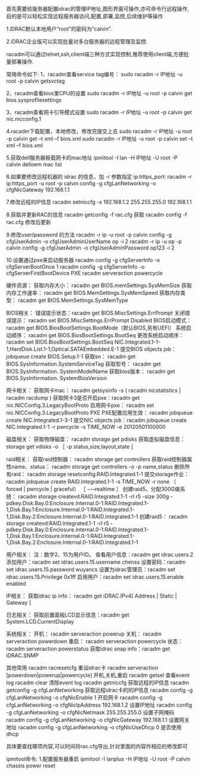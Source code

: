 首先需要给服务器配置idrac的管理IP地址,图形界面可操作,亦可命令行远程操作,目的是可以轻松实现远程服务器访问,配置,部署,监控,后续维护等操作

1.iDRAC默认本地用户“root”的密码为“calvin”.

2.iDRAC企业版可以实现批量对多台服务器的远程管理及监控.

racadm可以通过telnet,ssh,client端三种方式实现控制,推荐使用client端,方便批量部署操作.

常用命令如下:
1、racadm查看service tag编号：
sudo racadm -r IP地址 -u root -p calvin getsvctag

2、racadm查看bios里CPU的设置
sudo racadm -r IP地址 -u root -p calvin get bios.sysprofilesettings

3、racadm查看网卡引导模式设置
sudo racadm -r IP地址 -u root -p calvin get nic.nicconfig.1

4.racadm下载配置，本地修改，修改完提交上去
sudo racadm -r IP地址 -u root -p calvin get –t xml –f bios.xml
sudo racadm -r IP地址 -u root -p calvin set –t xml –f bios.xml

5.获取dell服务器板载网卡的mac地址
ipmitool -I lan -H IP地址 -U root -P calvin delloem mac list

6.如果要修改远程机器的 idrac 的信息，加 -r 参数指定 ip:https_port:
racadm -r ip:https_port -u root -p calvin config -g cfgLanNetworking -o cfgNicGateway 192.168.1.1

7.修改远程的IP信息
racadm setniccfg -s 192.168.1.2 255.255.255.0 192.168.1.1

8.获取并更新RAC的信息
racadm getconfig -f rac.cfg      获取
racadm config -f rac.cfg         修改后更新

9.修改user/password 的方法
racadm -r ip -u root -p calvin config -g cfgUserAdmin -o cfgUserAdminUserName op -i 2
racadm -r ip -u op -p calvin  config -g cfgUserAdmin -o cfgUserAdminPassword op123  -i 2

10.设置通过pxe来启动服务器
racadm config -g cfgServerInfo -o cfgServerBootOnce 1
racadm config -g cfgServerInfo -o cfgServerFirstBootDevice PXE
racadm serveraction powercycle

硬件资源：
    获取内存大小： racadm get BIOS.memSettings.SysMemSize
    获取内存工作速率： racadm get BIOS.MemSettings.SysMemSpeed
    获取内存类型： racadm get BIOS.MemSettings.SysMemType

BIOS相关：
    错误提示状态：racadm get BIOS.MiscSettings.ErrPrompt
    关闭错误提示： racadm set BIOS.MiscSettings.ErrPrompt Disabled
    BIOS启动模式： racadm get BIOS.BiosBootSettings.BootMode（默认BIOS,另有UEFI）
    系统启动顺序： racadm get BIOS.BiosBootSettings.BootSeq
    更改系统启动顺序：racadm set BIOS.BiosBootSettings.BootSeq NIC.Integrated.1-1-1,HardDisk.List.1-1,Optical.SATAEmbedded.E-1
    提交BIOS objects job：jobqueue create BIOS.Setup.1-1
    获取sn： racadm get BIOS.SysInformation.SystemServiceTag
    获取型号： racadm get BIOS.SysInformation. SystemModelName
    获取bios版本： racadm get BIOS.SysInformation. SystemBiosVersion

网卡相关：
    获取网卡mac： racadm getsysinfo -s ( racadm nicstatistics | racadm racdump )
    获取网卡3是否开启pxe：racadm get nic.NICConfig.3.LegacyBootProto
    启用网卡pxe： racadm set nic.NICConfig.3.LegacyBootProto PXE
    PXE配置应用生效： racadm jobqueue create NIC.Integrated.1-3-1
    提交NIC objects job：racadm jobqueue create NIC.Integrated.1-1 -r pwrcycle -s TIME_NOW -e 20120501100000

磁盘相关：
    获取物理磁盘： racadm storage get pdisks
    获取虚拟磁盘信息： storage get vdisks -o ［ -p status,size,layout,state ］

raid相关：
    获取raid控制器： racadm storage get controllers
    获取raid控制器属性name、status： racadm storage get controllers -o -p name,status
    删除所有raid： racadm storage resetconfig:RAID.Integrated.1-1
    提交storage作业： racadm jobqueue create RAID.Integrated.1-1 -s TIME_NOW -r none （ forced | pwrcycle | graceful） ［ -—realtime ］
    创建raid5，分配300G做系统： racadm storage createvd:RAID.Integrated.1-1 -rl r5 -size 300g -pdkey:Disk.Bay.0:Enclosure.Internal.0-1:RAID.Integrated.1-1,Disk.Bay.1:Enclosure.Internal.0-1:RAID.Integrated.1-1,Disk.Bay.2:Enclosure.Internal.0-1:RAID.Integrated.1-1
    创建raid5： racadm storage createvd:RAID.Integrated.1-1 -rl r5 -pdkey:Disk.Bay.0:Enclosure.Internal.0-1:RAID.Integrated.1-1,Disk.Bay.1:Enclosure.Internal.0-1:RAID.Integrated.1-1,Disk.Bay.2:Enclosure.Internal.0-1:RAID.Integrated.1-1

用户相关：
    注：数字2、15为用户ID。
    查看用户信息：racadm get idrac.users.2
    添加用户：racadm set idrac.users.15.username chenss
    设置密码：racadm set idrac.users.15.password wuyancs
    设置为idrac管理员：racadm set idrac.users.15.Privilege 0x1ff
    启用用户：racadm set idrac.users.15.enable enabled

IP相关：
    获取idrac ip info： racadm get iDRAC.IPv4[ Address | Static | Gateway ]

日志相关：
    获取前置面板LCD显示信息：racadm get System.LCD.CurrentDisplay

系统相关：
    开机： racadm serveraction powerup
    关机： racadm serveraction powerdown
    重启： racadm serveraction powercycle
    状态： racadm serveraction powerstatus
    获取idrac snap info：racadm get iDRAC.SNMP

其他常用
    racadm racresetcfg       重设idrac卡
    racadm serveraction [powerdown|powerup|powercycle]    开机,关机,重启
    racadm getsel            查看event log
    racadm clear             清除event log
    racadm getniccfg         获取远程的IP信息
    racadm getconfig -g cfgLanNetworking   获取远程idrac卡的的IP信息
    racadm config -g cfgLanNetworking -o cfgNicEnable 1                       开启网卡
    racadm config -g cfgLanNetworking -o cfgNicIpAddress 192.168.1.2          设置IP地址
    racadm config -g cfgLanNetworking -o cfgNicNetmask 255.255.255.0          设置子网掩码
    racadm config -g cfgLanNetworking -o cfgNicGateway 192.168.1.1            设置网关地址
    racadm config -g cfgLanNetworking -o cfgNicUseDhcp 0                      是否使用dhcp


具体要查找哪项内容,可以时间将rac.cfg导出,针对里面的内容作相应的修改即可


ipmitool命令:
1.配置服务器重启
ipmitool -I lanplus -H IP地址 -U root -P calvin chassis power reset